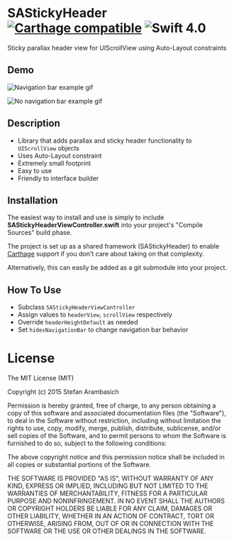 # SAStickyHeader [![Carthage compatible](https://img.shields.io/badge/Carthage-compatible-4BC51D.svg?style=flat)](https://github.com/Carthage/Carthage)  ![Swift 4.0](https://img.shields.io/badge/Swift-4.0-orange.svg)
Sticky parallax header view for UIScrollView using Auto-Layout constraints


## Demo
![Navigation bar example gif](source/demo/NavBarExample.gif)

![No navigation bar example gif](source/demo/NoNavBarExample.gif)


## Description
* Library that adds parallax and sticky header functionality to `UIScrollView` objects
* Uses Auto-Layout constraint
* Extremely small footprint
* Easy to use
* Friendly to interface builder


## Installation
The easiest way to install and use is simply to include **SAStickyHeaderViewController.swift** into your project's "Compile Sources" build phase.

The project is set up as a shared framework (SAStickyHeader) to enable [Carthage](https://github.com/Carthage/Carthage) support if you don't care about taking on that complexity.

Alternatively, this can easily be added as a git submodule into your project.


## How To Use
* Subclass `SAStickyHeaderViewController`
* Assign values to `headerView`, `scrollView` respectively
* Override `headerHeightDefault` as needed
* Set `hidesNavigationBar` to change navigation bar behavior


# License
The MIT License (MIT)

Copyright (c) 2015 Stefan Arambasich

Permission is hereby granted, free of charge, to any person obtaining a copy
of this software and associated documentation files (the "Software"), to deal
in the Software without restriction, including without limitation the rights
to use, copy, modify, merge, publish, distribute, sublicense, and/or sell
copies of the Software, and to permit persons to whom the Software is
furnished to do so, subject to the following conditions:

The above copyright notice and this permission notice shall be included in
all copies or substantial portions of the Software.

THE SOFTWARE IS PROVIDED "AS IS", WITHOUT WARRANTY OF ANY KIND, EXPRESS OR
IMPLIED, INCLUDING BUT NOT LIMITED TO THE WARRANTIES OF MERCHANTABILITY,
FITNESS FOR A PARTICULAR PURPOSE AND NONINFRINGEMENT. IN NO EVENT SHALL THE
AUTHORS OR COPYRIGHT HOLDERS BE LIABLE FOR ANY CLAIM, DAMAGES OR OTHER
LIABILITY, WHETHER IN AN ACTION OF CONTRACT, TORT OR OTHERWISE, ARISING FROM,
OUT OF OR IN CONNECTION WITH THE SOFTWARE OR THE USE OR OTHER DEALINGS IN
THE SOFTWARE.
